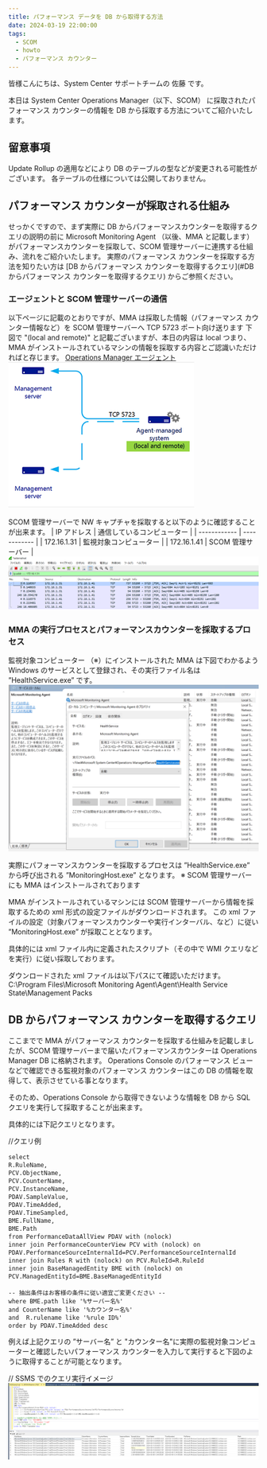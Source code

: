```yaml
---
title: パフォーマンス データを DB から取得する方法
date: 2024-03-19 22:00:00
tags:
  - SCOM
  - howto
  - パフォーマンス カウンター
---
```


<!-- more -->
皆様こんにちは、System Center サポートチームの 佐藤 です。

本日は System Center Operations Manager（以下、SCOM） に採取されたパフォーマンス カウンターの情報を DB から採取する方法についてご紹介いたします。

## 留意事項
Update Rollup の適用などにより DB のテーブルの型などが変更される可能性がございます。
各テーブルの仕様については公開しておりません。

## パフォーマンス カウンターが採取される仕組み
せっかくですので、まず実際に DB からパフォーマンスカウンターを取得するクエリの説明の前に Microsoft Monitoring Agent （以後、MMA と記載します）がパフォーマンスカウンターを採取して、SCOM 管理サーバーに連携する仕組み、流れをご紹介いたします。
実際のパフォーマンス カウンターを採取する方法を知りたい方は [DB からパフォーマンス カウンターを取得するクエリ](#DB からパフォーマンス カウンターを取得するクエリ)  からご参照ください。

### エージェントと SCOM 管理サーバーの通信
以下ページに記載のとおりですが、MMA は採取した情報（パフォーマンス カウンター情報など）を SCOM 管理サーバーへ TCP 5723 ポート向け送ります
下図で "(local and remote)" と記載ございますが、本日の内容は local つまり、MMA がインストールされているマシンの情報を採取する内容とご認識いただければと存じます。
[Operations Manager エージェント](https://learn.microsoft.com/ja-jp/system-center/scom/plan-planning-agent-deployment?view=sc-om-2022&tabs=Windows#communication-between-agents-and-management-servers)
![](./SCOM_howto_getPerformanceData_fromDB/0101.png)


SCOM 管理サーバーで NW キャプチャを採取すると以下のように確認することが出来ます。
| IP アドレス  | 通信しているコンピューター  |
| ------------ | ------------ |
| 172.16.1.31  | 監視対象コンピューター  |
| 172.16.1.41  | SCOM 管理サーバー  |
![](./SCOM_howto_getPerformanceData_fromDB/0102.png)


### MMA の実行プロセスとパフォーマンスカウンターを採取するプロセス
監視対象コンピューター （※）にインストールされた MMA は下図でわかるよう Windows のサービスとして登録され、その実行ファイル名は ”HealthService.exe” です。
![](./SCOM_howto_getPerformanceData_fromDB/0103.png)


実際にパフォーマンスカウンターを採取するプロセスは ”HealthService.exe”  から呼び出される ”MonitoringHost.exe” となります。
※ SCOM 管理サーバーにも MMA はインストールされております

MMA がインストールされているマシンには SCOM 管理サーバーから情報を採取するための xml 形式の設定ファイルがダウンロードされます。
この xml ファイルの設定（対象パフォーマンスカウンターや実行インターバル、など）に従い ”MonitoringHost.exe” が採取こととなります。

具体的には xml ファイル内に定義されたスクリプト（その中で WMI クエリなどを実行）に従い採取しております。

ダウンロードされた xml ファイルは以下パスにて確認いただけます。
C:\Program Files\Microsoft Monitoring Agent\Agent\Health Service State\Management Packs



## DB からパフォーマンス カウンターを取得するクエリ
ここまでで MMA がパフォーマンス カウンターを採取する仕組みを記載しましたが、SCOM 管理サーバーまで届いたパフォーマンスカウンターは Operations Manager DB に格納されます。
Operations Console のパフォーマンス ビューなどで確認できる監視対象のパフォーマンス カウンターはこの DB の情報を取得して、表示させている事となります。

そのため、Operations Console から取得できないような情報を DB から SQL クエリを実行して採取することが出来ます。

具体的には下記クエリとなります。

//クエリ例
```
select 
R.RuleName,
PCV.ObjectName,
PCV.CounterName,
PCV.InstanceName,
PDAV.SampleValue,
PDAV.TimeAdded,
PDAV.TimeSampled,
BME.FullName,
BME.Path    
from PerformanceDataAllView PDAV with (nolock)
inner join PerformanceCounterView PCV with (nolock) on PDAV.PerformanceSourceInternalId=PCV.PerformanceSourceInternalId
inner join Rules R with (nolock) on PCV.RuleId=R.RuleId
inner join BaseManagedEntity BME with (nolock) on PCV.ManagedEntityId=BME.BaseManagedEntityId

-- 抽出条件はお客様の条件に従い適宜ご変更ください --
where BME.path like '%サーバー名%'
and CounterName like '%カウンター名%'
and  R.rulename like '%rule ID%'
order by PDAV.TimeAdded desc

```
例えば上記クエリの  ”サーバー名” と "カウンター名"に実際の監視対象コンピューターと確認したいパフォーマンス カウンターを入力して実行すると下図のように取得することが可能となります。

// SSMS でのクエリ実行イメージ
![](./SCOM_howto_getPerformanceData_fromDB/0201.png)

